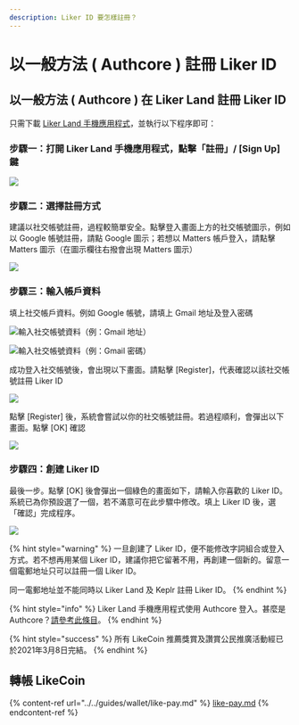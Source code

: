 ```yaml
---
description: Liker ID 要怎樣註冊？
---
```


# 以一般方法 ( Authcore ) 註冊 Liker ID

## 以一般方法 ( Authcore ) 在 Liker Land 註冊 Liker ID

只需下載 [Liker Land 手機應用程式](https://liker.land/getapp)，並執行以下程序即可：

### 步驟一：打開 Liker Land 手機應用程式，點擊「註冊」/ \[Sign Up] 鍵 <a href="1" id="1"></a>

![](../../.gitbook/assets/sign-up.png)

### 步驟二：選擇註冊方式

建議以社交帳號註冊，過程較簡單安全。點擊登入畫面上方的社交帳號圖示，例如以 Google 帳號註冊，請點 Google 圖示；若想以 Matters 帳戶登入，請點擊 Matters 圖示（在圖示欄往右撥會出現 Matters 圖示）

![](../../.gitbook/assets/img\_2334.PNG)

### 步驟三：輸入帳戶資料

填上社交帳戶資料。例如 Google 帳號，請填上 Gmail 地址及登入密碼

![輸入社交帳號資料（例：Gmail 地址）](../../.gitbook/assets/img\_2338.PNG)

![輸入社交帳號資料（例：Gmail 密碼）](../../.gitbook/assets/img\_2339.PNG)

成功登入社交帳號後，會出現以下畫面。請點擊 \[Register]，代表確認以該社交帳號註冊 Liker ID

![](../../.gitbook/assets/img\_2340.PNG)

點擊 \[Register] 後，系統會嘗試以你的社交帳號註冊。若過程順利，會彈出以下畫面。點擊 \[OK] 確認

![](../../.gitbook/assets/img\_2341.png)

### 步驟四：創建 Liker ID

最後一步。點擊 \[OK] 後會彈出一個綠色的畫面如下，請輸入你喜歡的 Liker ID。系統已為你預設選了一個，若不滿意可在此步驟中修改。填上 Liker ID 後，選「確認」完成程序。

![](../../.gitbook/assets/img\_2342.PNG)

{% hint style="warning" %}
一旦創建了 Liker ID，便不能修改字詞組合或登入方式。若不想再用某個 Liker ID，建議你把它留著不用，再創建一個新的。留意一個電郵地址只可以註冊一個 Liker ID。

同一電郵地址並不能同時以 Liker Land 及 Keplr 註冊 Liker ID。
{% endhint %}

{% hint style="info" %}
Liker Land 手機應用程式使用 Authcore 登入。甚麼是 Authcore？[請參考此條目](what-is-authcore.md)。
{% endhint %}

{% hint style="success" %}
所有 LikeCoin 推薦獎賞及讚賞公民推廣活動經已於2021年3月8日完結。
{% endhint %}

## 轉帳 LikeCoin

{% content-ref url="../../guides/wallet/like-pay.md" %}
[like-pay.md](../../guides/wallet/like-pay.md)
{% endcontent-ref %}
